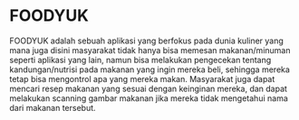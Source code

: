 # FOODYUK
FOODYUK adalah sebuah aplikasi yang berfokus pada dunia kuliner yang mana juga disini masyarakat tidak hanya bisa memesan makanan/minuman seperti aplikasi yang lain, namun bisa melakukan pengecekan tentang kandungan/nutrisi pada makanan yang ingin mereka beli, sehingga mereka tetap bisa mengontrol apa yang mereka makan. Masyarakat juga dapat mencari resep makanan yang sesuai dengan keinginan mereka, dan dapat melakukan scanning gambar makanan jika mereka tidak mengetahui nama dari makanan tersebut. 
